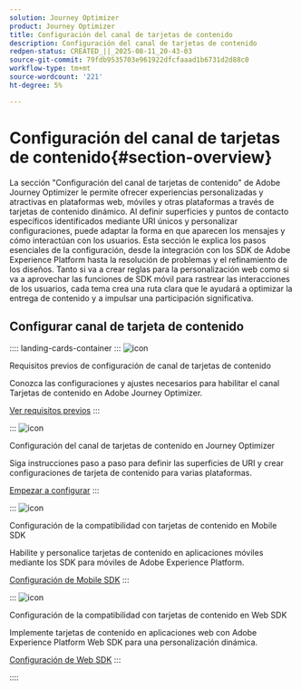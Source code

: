 ```yaml
---
solution: Journey Optimizer
product: Journey Optimizer
title: Configuración del canal de tarjetas de contenido
description: Configuración del canal de tarjetas de contenido
redpen-status: CREATED_||_2025-08-11_20-43-03
source-git-commit: 79fdb9535703e961922dfcfaaad1b6731d2d88c0
workflow-type: tm+mt
source-wordcount: '221'
ht-degree: 5%

---
```



# Configuración del canal de tarjetas de contenido{#section-overview}

La sección &quot;Configuración del canal de tarjetas de contenido&quot; de Adobe Journey Optimizer le permite ofrecer experiencias personalizadas y atractivas en plataformas web, móviles y otras plataformas a través de tarjetas de contenido dinámico. Al definir superficies y puntos de contacto específicos identificados mediante URI únicos y personalizar configuraciones, puede adaptar la forma en que aparecen los mensajes y cómo interactúan con los usuarios. Esta sección le explica los pasos esenciales de la configuración, desde la integración con los SDK de Adobe Experience Platform hasta la resolución de problemas y el refinamiento de los diseños. Tanto si va a crear reglas para la personalización web como si va a aprovechar las funciones de SDK móvil para rastrear las interacciones de los usuarios, cada tema crea una ruta clara que le ayudará a optimizar la entrega de contenido y a impulsar una participación significativa.

## Configurar canal de tarjeta de contenido

:::: landing-cards-container
:::
![icon](https://cdn.experienceleague.adobe.com/icons/gear.svg?lang=es)

Requisitos previos de configuración de canal de tarjetas de contenido

Conozca las configuraciones y ajustes necesarios para habilitar el canal Tarjetas de contenido en Adobe Journey Optimizer.

[Ver requisitos previos](../using/content-card/content-card-configuration-prereq.md)
:::

:::
![icon](https://cdn.experienceleague.adobe.com/icons/circle-play.svg?lang=es)

Configuración del canal de tarjetas de contenido en Journey Optimizer

Siga instrucciones paso a paso para definir las superficies de URI y crear configuraciones de tarjeta de contenido para varias plataformas.

[Empezar a configurar](../using/content-card/content-card-configuration.md)
:::

:::
![icon](https://cdn.experienceleague.adobe.com/icons/code-branch.svg?lang=es)

Configuración de la compatibilidad con tarjetas de contenido en Mobile SDK

Habilite y personalice tarjetas de contenido en aplicaciones móviles mediante los SDK para móviles de Adobe Experience Platform.

[Configuración de Mobile SDK](../using/content-card/content-card-lp.md)
:::

:::
![icon](https://cdn.experienceleague.adobe.com/icons/code-branch.svg?lang=es)

Configuración de la compatibilidad con tarjetas de contenido en Web SDK

Implemente tarjetas de contenido en aplicaciones web con Adobe Experience Platform Web SDK para una personalización dinámica.

[Configuración de Web SDK](../using/content-card/content-card-configuration-sdk.md)
:::

::::

